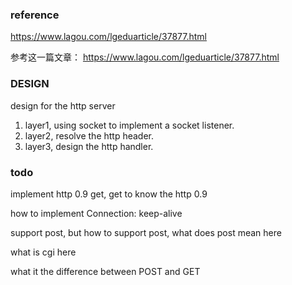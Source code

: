 
### reference

https://www.lagou.com/lgeduarticle/37877.html

参考这一篇文章： 
https://www.lagou.com/lgeduarticle/37877.html

### DESIGN

design for the http server

1.  layer1, using socket to implement a socket listener. 
2.  layer2, resolve the http header.
3.  layer3, design the http handler.

### todo 
implement http 0.9  get, get to know the http 0.9

how to implement Connection: keep-alive

support post, but how to support post, what does post mean here

what is cgi here

what it the difference between POST and GET